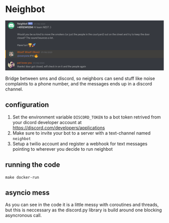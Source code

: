 # Neighbot


![neighbot](neighbot.png)

Bridge between sms and discord, so neighbors can send stuff like noise complaints to a phone number, and the messages ends up in a discord channel.


## configuration

1. Set the environment variable `DISCORD_TOKEN` to a bot token retrived from your dicord developer account at https://discord.com/developers/applications
2. Make sure to invite your bot to a server with a text-channel named `neighbot`
3. Setup a twilio account and register a webhook for text messages pointing to wherever you decide to run neighbot


## running the code
`make docker-run`


## asyncio mess


As you can see in the code it is a little messy with coroutines and threads, but this is neccessary as the discord.py library is build around one blocking asyncronous call.


